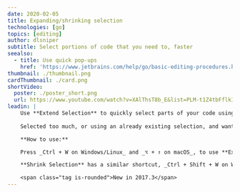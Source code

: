 ```yaml
---
date: 2020-02-05
title: Expanding/shrinking selection
technologies: [go]
topics: [editing]
author: dlsniper
subtitle: Select portions of code that you need to, faster
seealso:
  - title: Use quick pop-ups
    href: 'https://www.jetbrains.com/help/go/basic-editing-procedures.html#quick_popups'
thumbnail: ./thumbnail.png
cardThumbnail: ./card.png
shortVideo:
  poster: ./poster_short.png
  url: https://www.youtube.com/watch?v=XAlThsT8b_E&list=PLM-t1Z4tbFflkIOaap4P-BV30ZrZwrDld&index=6
leadin: |
    Use **Extend Selection** to quickly select parts of your code using semantic knowledge about it.
    
    Selected too much, or using an already existing selection, and want to reduce the selection scope? Use the complimentary **Shrink Selection** feature.

    **How to use:**

    Press _Ctrl + W on Windows/Linux_ and _⌥ + ↑ on macOS_, to use **Extend Selection**.

    **Shrink Selection** has a similar shortcut, _Ctrl + Shift + W on Windows/Linux_ and _⌥ + ↓ on macOS_.

    <span class="tag is-rounded">New in 2017.3</span>
---
```


